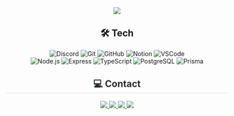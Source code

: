 <div align= "center">
    <img src="https://capsule-render.vercel.app/api?type=waving&color=320075&height=240&text=Siyeon%20Kang&animation=fadeIn&fontColor=ffffff&fontSize=90" />
    </div>
    
<div align="center">
    
## 🛠️ Tech
![Discord](https://img.shields.io/badge/Discord-5865F2?style=for-the-badge&logo=Discord&logoColor=white)
![Git](https://img.shields.io/badge/Git-F05032?style=for-the-badge&logo=Git&logoColor=white)
![GitHub](https://img.shields.io/badge/GitHub-181717?style=for-the-badge&logo=GitHub&logoColor=white)
![Notion](https://img.shields.io/badge/Notion-000000?style=for-the-badge&logo=Notion&logoColor=white)
![VSCode](https://img.shields.io/badge/-Visual%20Studio%20Code-007ACC?style=for-the-badge&logo=visual-studio-code&logoColor=white)
<br/>
![Node.js](https://img.shields.io/badge/Node.js-339933?style=for-the-badge&logo=Node.js&logoColor=white)
![Express](https://img.shields.io/badge/express.js-%23404d59?style=for-the-badge&logo=express&logoColor=%2361DAFB)
![TypeScript](https://img.shields.io/badge/typescript-%23007ACC?style=for-the-badge&logo=typescript&logoColor=white)
![PostgreSQL](https://img.shields.io/badge/postgres-%23316192?style=for-the-badge&logo=postgresql&logoColor=white)
![Prisma](https://img.shields.io/badge/Prisma-3982CE?style=for-the-badge&logo=Prisma&logoColor=white)
</div>


<div align="center">
  <h2 style="border-bottom: 1px solid #d8dee4; color: #282d33;"> 💻 Contact</h2>
  <a href="https://singnyeo.tistory.com/">
    <img src="https://img.shields.io/badge/Tistory-000000?style=for-the-badge&logo=Tistory&logoColor=white">
  </a>
  <a href="https://blog.naver.com/singnyeo">
    <img src="https://img.shields.io/badge/Naver-03C75A?style=for-the-badge&logo=Naver&logoColor=white">
  </a>
  <a href="https://www.instagram.com/sx._.yxxn/">
    <img src="https://img.shields.io/badge/Instagram-E4405F?style=for-the-badge&logo=Instagram&logoColor=white">
  </a>
  <a href="mailto:rkdtldus0115@gmail.com">
    <img src="https://img.shields.io/badge/Gmail-EA4335?style=for-the-badge&logo=Gmail&logoColor=white">
  </a>
</div>


<div align="center">
<!--   <h2 style="border-bottom: 1px solid #d8dee4; color: #282d33;"></h2><br>
  <img src="https://github-readme-stats.vercel.app/api?username=singnyeo&count_private=true&show_icons=true&theme=midnight-purple" />
  <br />
  <img src="https://github-readme-stats.vercel.app/api/top-langs/?username=singnyeo&theme=midnight-purple" /> -->
</div>
